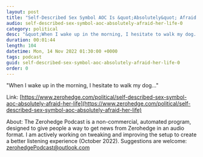 ```yaml
---
layout: post
title: "Self-Described Sex Symbol AOC Is &quot;Absolutely&quot; Afraid For Her Life"
audio: self-described-sex-symbol-aoc-absolutely-afraid-her-life-0
category: political
desc: "&quot;When I wake up in the morning, I hesitate to walk my dog...&quot;"
duration: 00:01:44
length: 104
datetime: Mon, 14 Nov 2022 01:30:00 +0000
tags: podcast
guid: self-described-sex-symbol-aoc-absolutely-afraid-her-life-0
order: 0
---
```

&quot;When I wake up in the morning, I hesitate to walk my dog...&quot;

Link: [https://www.zerohedge.com/political/self-described-sex-symbol-aoc-absolutely-afraid-her-life](https://www.zerohedge.com/political/self-described-sex-symbol-aoc-absolutely-afraid-her-life)

About: The Zerohedge Podcast is a non-commercial, automated program, designed to give people a way to get news from Zerohedge in an audio format.  I am actively working on tweaking and improving the setup to create a better listening experience (October 2022).  Suggestions are welcome: [zerohedgePodcast@outlook.com](mailto:zerohedgePodcast@outlook.com)
